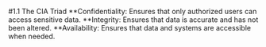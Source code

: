 #1.1 The CIA Triad
**Confidentiality: Ensures that only authorized users can access sensitive data.
**Integrity: Ensures that data is accurate and has not been altered.
**Availability: Ensures that data and systems are accessible when needed.

